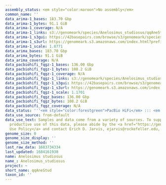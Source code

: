```yaml
---
assembly_status: <em style="color:maroon">No assembly</em>
common_name: ''
data_arima-1_bases: 183.70 Gbp
data_arima-1_bytes: 91.1 GiB
data_arima-1_coverage: N/A
data_arima-1_links: s3://genomeark/species/Anelosimus_studiosus/qqAneStud1/genomic_data/arima/<br>
data_arima-1_s3gui: https://42basepairs.com/browse/s3/genomeark/species/Anelosimus_studiosus/qqAneStud1/genomic_data/arima/
data_arima-1_s3url: https://genomeark.s3.amazonaws.com/index.html?prefix=species/Anelosimus_studiosus/qqAneStud1/genomic_data/arima/
data_arima-1_scale: 1.8771
data_arima_bases: 183.70 Gbp
data_arima_bytes: 91.1 GiB
data_arima_coverage: N/A
data_pacbiohifi_fqgz-1_bases: 136.00 Gbp
data_pacbiohifi_fqgz-1_bytes: 108.2 GiB
data_pacbiohifi_fqgz-1_coverage: N/A
data_pacbiohifi_fqgz-1_links: s3://genomeark/species/Anelosimus_studiosus/qqAneStud1/genomic_data/pacbio_hifi/<br>
data_pacbiohifi_fqgz-1_s3gui: https://42basepairs.com/browse/s3/genomeark/species/Anelosimus_studiosus/qqAneStud1/genomic_data/pacbio_hifi/
data_pacbiohifi_fqgz-1_s3url: https://genomeark.s3.amazonaws.com/index.html?prefix=species/Anelosimus_studiosus/qqAneStud1/genomic_data/pacbio_hifi/
data_pacbiohifi_fqgz-1_scale: 1.1701
data_pacbiohifi_fqgz_bases: 136.00 Gbp
data_pacbiohifi_fqgz_bytes: 108.2 GiB
data_pacbiohifi_fqgz_coverage: N/A
data_status: '''<em style="color:forestgreen">PacBio HiFi</em> ::: <em style="color:forestgreen">Arima</em>'''
data_use_source: from-default
data_use_text: Samples and data come from a variety of sources. To support fair and
  productive use of this data, please abide by the <a href="https://genome10k.soe.ucsc.edu/data-use-policies/">Data
  Use Policy</a> and contact Erich D. Jarvis, ejarvis@rockefeller.edu, with any questions.
genome_size: 0
genome_size_display: ''
genome_size_method: ''
last_raw_data: 1683734334
last_updated: 1684161938
name: Anelosimus studiosus
name_: Anelosimus_studiosus
project: ~
short_name: qqAneStud
taxon_id: ''
---
```

